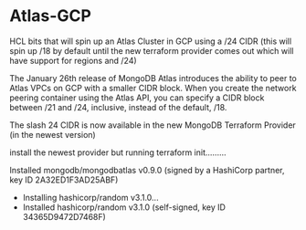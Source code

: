 # Atlas-GCP 

HCL bits that will spin up an Atlas Cluster in GCP using a /24 CIDR (this will spin up /18 by default until the new terraform provider comes out which will have support for regions and /24)

The January 26th release of MongoDB Atlas introduces the ability to peer to Atlas VPCs on GCP with a smaller CIDR block. When you create the network peering container using the Atlas API, you can specify a CIDR block between /21 and /24, inclusive, instead of the default, /18. 

The slash 24 CIDR is now available in the new MongoDB Terraform Provider (in the newest version)

install the newest provider but running terraform init.........

Installed mongodb/mongodbatlas v0.9.0 (signed by a HashiCorp partner, key ID 2A32ED1F3AD25ABF)
- Installing hashicorp/random v3.1.0...
- Installed hashicorp/random v3.1.0 (self-signed, key ID 34365D9472D7468F)




